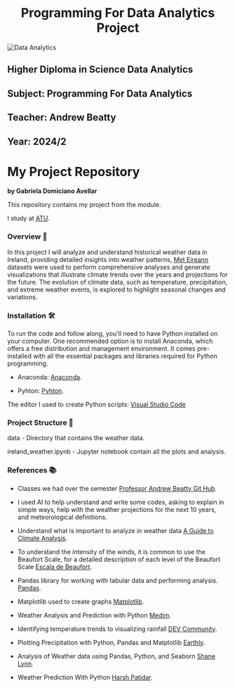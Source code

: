 <h1 align="center"> Programming For Data Analytics Project </h1>

![Data Analytics](https://www.theirishroadtrip.com/wp-content/uploads/2023/03/weather-in-ireland-1.jpg.webp)

## Higher Diploma in Science Data Analytics
## Subject: Programming For Data Analytics
## Teacher: Andrew Beatty
## Year: 2024/2

# My Project Repository
**by Gabriela Domiciano Avellar**

This repository contains  my project from the module.

I study at [ATU](https://www.atu.ie).

### Overview 👋

In this project I will analyze and understand historical weather data in Ireland, providing detailed insights into weather patterns, [Met Eireann](https://www.met.ie/climate/available-data/historical-data) datasets were used to perform comprehensive analyses and generate visualizations that illustrate climate trends over the years and projections for the future. The evolution of climate data, such as temperature, precipitation, and extreme weather events, is explored to highlight seasonal changes and variations.


### Installation 🛠️
To run the code and follow along, you'll need to have Python installed on your computer. One recommended option is to install Anaconda, which offers a free distribution and management environment. It comes pre-installed with all the essential packages and libraries required for Python programming.

 - Anaconda: [Anaconda](https://www.anaconda.com).

 - Pyhton: [Pyhton](https://www.python.org).


The editor I used to create Python scripts: [Visual Studio Code](https://code.visualstudio.com)

### Project Structure 📁

data - Directory that contains the weather data.

ireland_weather.ipynb - Jupyter notebook contain all the plots and analysis.

### References 📚

- Classes we had over the semester [Professor Andrew Beatty Git Hub](https://github.com/andrewbeattycourseware/PFDA-courseware).

- I used AI to help understand and write some codes, asking to explain in simple ways, help with the weather projections for the next 10 years, and meteorological definitions.

- Understand what is important to analyze in weather data [A Guide to Climate Analysis](https://blog.weatherstack.com/blog/leveraging-historical-weather-data-for-climate-analysis/).

- To understand the intensity of the winds, it is common to use the Beaufort Scale, for a detailed description of each level of the Beaufort Scale [Escala de Beaufort](https://en.wikipedia.org/wiki/Beaufort_scale).

- Pandas library for working with tabular data and performing analysis. [Pandas](https://pandas.pydata.org/docs/user_guide/index.html#user-guide).

- Matplotlib used to create graphs [Matplotlib](https://matplotlib.org/stable/users/index.html).

- Weather Analysis and Prediction with Python [Medim](https://medium.com/@binhho3042007/weather-analysis-and-prediction-with-python-ee3ac2e8d755).

- Identifying temperature trends to visualizing rainfall [DEV Community](https://dev.to/edvichuki/comprehensive-weather-data-analysis-using-python-temperature-rainfall-trends-and-visualizations-1off).

- Plotting Precipitation with Python, Pandas and Matplotlib [Earthly](https://earthly.dev/blog/plotting-rainfall-data-with-python-and-matplotlib/).

- Analysis of Weather data using Pandas, Python, and Seaborn [Shane Lynn](https://www.shanelynn.ie/analysis-of-weather-data-using-pandas-python-and-seaborn/).

- Weather Prediction With Python [Harsh Patidar](https://github.com/Harsh-Patidar/Weather-Prediction-Model).



